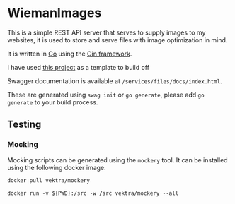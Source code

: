 # WiemanImages

This is a simple REST API server that serves to supply images to my websites, it is used to store and serve files with image optimization in mind.

It is written in [Go](https://go.dev/) using the [Gin framework](https://gin-gonic.com/docs/).

I have used [this project](https://github.com/velopert/gin-rest-api-sample) as a template to build off

Swagger documentation is available at `/services/files/docs/index.html`.

These are generated using `swag init` or `go generate`, please add `go generate` to your build process.

## Testing

### Mocking

Mocking scripts can be generated using the `mockery` tool. It can be installed using the following docker image:
```bash
docker pull vektra/mockery
```

```shell
docker run -v ${PWD}:/src -w /src vektra/mockery --all
```